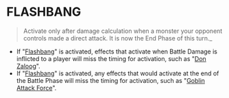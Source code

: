 # FLASHBANG

> Activate only after damage calculation when a monster your opponent controls made a direct attack. It is now the End Phase of this turn._

*   If "[Flashbang](https://yugipedia.com/wiki/Flashbang)" is activated, effects that activate when Battle Damage is inflicted to a player will miss the timing for activation, such as "[Don Zaloog](https://yugipedia.com/wiki/DonZaloog)".
*   If "[Flashbang](https://yugipedia.com/wiki/Flashbang)" is activated, any effects that would activate at the end of the Battle Phase will miss the timing for activation, such as "[Goblin Attack Force](https://yugipedia.com/wiki/Goblin_Attack_Force)".
